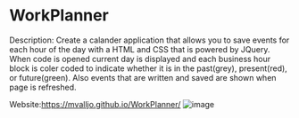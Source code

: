 # WorkPlanner
Description: Create a calander application that allows you to save events for each hour of the day with a HTML and CSS that is powered by JQuery. When code is opened current day is displayed and each business hour block is coler coded to indicate whether it is in the past(grey), present(red), or future(green). Also events that are written and saved are shown when page is refreshed.

Website:https://mvalljo.github.io/WorkPlanner/
![image](https://user-images.githubusercontent.com/86633258/131024687-a481a81d-9708-42d6-bc8c-0620a73559b0.png)

